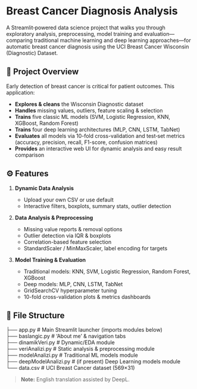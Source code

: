 # Breast Cancer Diagnosis Analysis

A Streamlit‐powered data science project that walks you through exploratory analysis, preprocessing, model training and evaluation—comparing traditional machine learning and deep learning approaches—for automatic breast cancer diagnosis using the UCI Breast Cancer Wisconsin (Diagnostic) Dataset.



## 🔎 Project Overview

Early detection of breast cancer is critical for patient outcomes. This application:

- **Explores & cleans** the Wisconsin Diagnostic dataset  
- **Handles** missing values, outliers, feature scaling & selection  
- **Trains** five classic ML models (SVM, Logistic Regression, KNN, XGBoost, Random Forest)  
- **Trains** four deep learning architectures (MLP, CNN, LSTM, TabNet)  
- **Evaluates** all models via 10-fold cross-validation and test‐set metrics (accuracy, precision, recall, F1-score, confusion matrices)  
- **Provides** an interactive web UI for dynamic analysis and easy result comparison  



## ⚙️ Features
1. **Dynamic Data Analysis**  
   - Upload your own CSV or use default  
   - Interactive filters, boxplots, summary stats, outlier detection  

2. **Data Analysis & Preprocessing**  
   - Missing value reports & removal options  
   - Outlier detection via IQR & boxplots  
   - Correlation-based feature selection  
   - StandardScaler / MinMaxScaler, label encoding for targets  

3. **Model Training & Evaluation**  
   - Traditional models: KNN, SVM, Logistic Regression, Random Forest, XGBoost  
   - Deep models: MLP, CNN, LSTM, TabNet  
   - GridSearchCV hyperparameter tuning  
   - 10-fold cross-validation plots & metrics dashboards  


## 📁 File Structure
├── app.py # Main Streamlit launcher (imports modules below)<br>
├── baslangic.py # ‘About me’ & navigation tabs<br>
├── dinamikVeri.py # Dynamic/EDA module<br>
├── veriAnalizi.py # Static analysis & preprocessing module<br>
├── modelAnalizi.py # Traditional ML models module<br>
├── deepModelAnalizi.py # (if present) Deep Learning models module <br>
└── data.csv # UCI Breast Cancer dataset (569×31)<br>

> **Note:** English translation assisted by DeepL.
